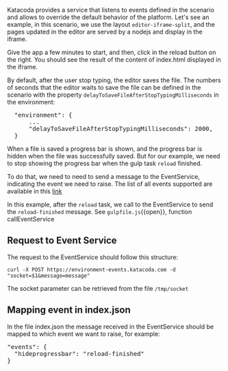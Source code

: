 Katacoda provides a service that listens to events defined in the scenario and allows to override the default behavior of the platform.
Let's see an example, in this scenario, we use the layout `editor-iframe-split`, and the pages updated in the editor are served by a nodejs and display in the iframe.

Give the app a few minutes to start, and then, click in the reload button on the right. You should see the result of the content of index.html displayed in the iframe.

By default, after the user stop typing, the editor saves the file. The numbers of seconds that the editor waits to save the file can be defined in the scenario with the property `delayToSaveFileAfterStopTypingMilliseconds` in the environment:

<pre class="file">
  "environment": {
      ...
      "delayToSaveFileAfterStopTypingMilliseconds": 2000,
  }
</pre>

When a file is saved a progress bar is shown, and the progress bar is hidden when the file was successfully saved. But for our example, we need to stop showing the progress bar when the gulp task `reload` finished.

To do that, we need to need to send a message to the EventService, indicating the event we need to raise. The list of all events supported are available in this [link](https://katacoda.com/docs/scenarios/custom-events)

In this example, after the `reload` task, we call to the EventService to send the `reload-finished` message. See `gulpfile.js`{{open}}, function callEventService

## Request to Event Service
The request to the EventService should follow this structure:

`curl -X POST https://environment-events.katacoda.com -d "socket=$1&message=message"`

The socket parameter can be retrieved from the file `/tmp/socket`

## Mapping event in index.json

In the file index.json the message received in the EventService should be mapped to which event we want to raise, for example:

<pre class="file">
"events": {
  "hideprogressbar": "reload-finished"
}
</pre>
